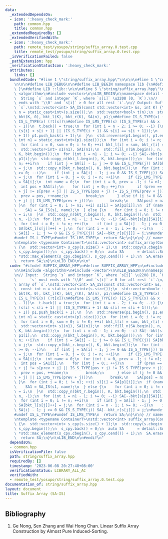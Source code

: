 ```yaml
---
data:
  _extendedDependsOn:
  - icon: ':heavy_check_mark:'
    path: common.hpp
    title: common.hpp
  _extendedRequiredBy: []
  _extendedVerifiedWith:
  - icon: ':heavy_check_mark:'
    path: remote_test/yosupo/string/suffix_array.0.test.cpp
    title: remote_test/yosupo/string/suffix_array.0.test.cpp
  _isVerificationFailed: false
  _pathExtension: hpp
  _verificationStatusIcon: ':heavy_check_mark:'
  attributes:
    links: []
  bundledCode: "#line 1 \"string/suffix_array.hpp\"\n\n\n\n#line 1 \"common.hpp\"\n\
    \n\n\n#define LIB_DEBUG\n\n#define LIB_BEGIN namespace lib {\n#define LIB_END\
    \ }\n#define LIB ::lib::\n\n\n#line 5 \"string/suffix_array.hpp\"\n\n#include\
    \ <algorithm>\n#include <vector>\n\nLIB_BEGIN\n\nnamespace detail {\n\n// Input:\
    \  String `s` and integer `K`, where `s[i]` \u2208 [0, `K`).\n//         `s` must\
    \ ends with '\\0' and `s[i]` > 0 for all rest `i`.\n// Output: Suffix array of\
    \ `s`.\nstd::vector<int> SA_IS(const std::vector<int> &s, int K) {\n  const int\
    \ n = static_cast<int>(s.size());\n  std::vector<bool> t(n);\n  std::vector<int>\
    \ bkt(K, 0), bkt_l(K), bkt_r(K), SA(n), p1;\n#define IS_S_TYPE(x) (t[x])\n#define\
    \ IS_L_TYPE(x) (!t[x])\n#define IS_LMS_TYPE(x) (IS_S_TYPE(x) && x != 0 && IS_L_TYPE(x\
    \ - 1))\n  t.back() = true;\n  for (int i = n - 2; i >= 0; --i) {\n    t[i] =\
    \ (s[i] < s[i + 1] || (IS_S_TYPE(i + 1) && s[i] == s[i + 1]));\n    if (IS_LMS_TYPE(i\
    \ + 1)) p1.push_back(i + 1);\n  }\n  std::reverse(p1.begin(), p1.end());\n  const\
    \ int n1 = static_cast<int>(p1.size());\n  for (int i = 0; i != n; ++i) ++bkt[s[i]];\n\
    \  for (int i = 0, sum = 0; i != K; ++i) bkt_l[i] = sum, bkt_r[i] = (sum += bkt[i]);\n\
    \  std::vector<int> s1(n1), SA1(n1);\n  std::fill_n(SA.begin(), n, -1);\n  std::copy_n(bkt_r.begin(),\
    \ K, bkt.begin());\n  for (int i = n1 - 1; i >= 0; --i) SA[--bkt[s[p1[i]]]] =\
    \ p1[i];\n  std::copy_n(bkt_l.begin(), K, bkt.begin());\n  for (int i = 0; i !=\
    \ n; ++i)\n    if (int j = SA[i] - 1; j >= 0 && IS_L_TYPE(j)) SA[bkt[s[j]]++]\
    \ = j;\n  std::copy_n(bkt_r.begin(), K, bkt.begin());\n  for (int i = n - 1; i\
    \ >= 0; --i)\n    if (int j = SA[i] - 1; j >= 0 && IS_S_TYPE(j)) SA[--bkt[s[j]]]\
    \ = j;\n  for (int i = 0, j = 0; i != n; ++i)\n    if (IS_LMS_TYPE(SA[i])) SA1[j++]\
    \ = SA[i];\n  int name = 0;\n  for (int i = 0, prev = -1; i != n1; ++i) {\n  \
    \  int pos = SA1[i];\n    for (int j = 0;; ++j)\n      if (prev == -1 || s[pos\
    \ + j] != s[prev + j] || IS_S_TYPE(pos + j) != IS_S_TYPE(prev + j)) {\n      \
    \  prev = pos, ++name;\n        break;\n      } else if (j != 0 && (IS_LMS_TYPE(pos\
    \ + j) || IS_LMS_TYPE(prev + j)))\n        break;\n    SA[pos] = name - 1;\n \
    \ }\n  for (int i = 0; i != n1; ++i) s1[i] = SA[p1[i]];\n  if (name != n1) {\n\
    \    SA1 = SA_IS(s1, name);\n  } else {\n    for (int i = 0; i != n1; ++i) SA1[s1[i]]\
    \ = i;\n  }\n  std::copy_n(bkt_r.begin(), K, bkt.begin());\n  std::fill_n(SA.begin(),\
    \ n, -1);\n  for (int i = n1 - 1; i >= 0; --i) SA[--bkt[s[p1[SA1[i]]]]] = p1[SA1[i]];\n\
    \  for (int i = 0; i != n; ++i)\n    if (int j = SA[i] - 1; j >= 0 && IS_L_TYPE(j))\
    \ SA[bkt_l[s[j]]++] = j;\n  for (int i = n - 1; i >= 0; --i)\n    if (int j =\
    \ SA[i] - 1; j >= 0 && IS_S_TYPE(j)) SA[--bkt_r[s[j]]] = j;\n#undef IS_S_TYPE\n\
    #undef IS_L_TYPE\n#undef IS_LMS_TYPE\n  return SA;\n}\n\n} // namespace detail\n\
    \ntemplate <typename ContainerT>\nstd::vector<int> suffix_array(ContainerT &&s)\
    \ {\n  std::vector<int> s_cpy(s.size() + 1);\n  std::copy(s.cbegin(), s.cend(),\
    \ s_cpy.begin());\n  s_cpy.back() = 0;\n  auto SA      = detail::SA_IS(s_cpy,\
    \ *std::max_element(s_cpy.cbegin(), s_cpy.cend()) + 1);\n  SA.erase(SA.begin());\n\
    \  return SA;\n}\n\nLIB_END\n\n\n"
  code: "#ifndef SUFFIX_ARRAY_HPP\n#define SUFFIX_ARRAY_HPP\n\n#include \"../common.hpp\"\
    \n\n#include <algorithm>\n#include <vector>\n\nLIB_BEGIN\n\nnamespace detail {\n\
    \n// Input:  String `s` and integer `K`, where `s[i]` \u2208 [0, `K`).\n//   \
    \      `s` must ends with '\\0' and `s[i]` > 0 for all rest `i`.\n// Output: Suffix\
    \ array of `s`.\nstd::vector<int> SA_IS(const std::vector<int> &s, int K) {\n\
    \  const int n = static_cast<int>(s.size());\n  std::vector<bool> t(n);\n  std::vector<int>\
    \ bkt(K, 0), bkt_l(K), bkt_r(K), SA(n), p1;\n#define IS_S_TYPE(x) (t[x])\n#define\
    \ IS_L_TYPE(x) (!t[x])\n#define IS_LMS_TYPE(x) (IS_S_TYPE(x) && x != 0 && IS_L_TYPE(x\
    \ - 1))\n  t.back() = true;\n  for (int i = n - 2; i >= 0; --i) {\n    t[i] =\
    \ (s[i] < s[i + 1] || (IS_S_TYPE(i + 1) && s[i] == s[i + 1]));\n    if (IS_LMS_TYPE(i\
    \ + 1)) p1.push_back(i + 1);\n  }\n  std::reverse(p1.begin(), p1.end());\n  const\
    \ int n1 = static_cast<int>(p1.size());\n  for (int i = 0; i != n; ++i) ++bkt[s[i]];\n\
    \  for (int i = 0, sum = 0; i != K; ++i) bkt_l[i] = sum, bkt_r[i] = (sum += bkt[i]);\n\
    \  std::vector<int> s1(n1), SA1(n1);\n  std::fill_n(SA.begin(), n, -1);\n  std::copy_n(bkt_r.begin(),\
    \ K, bkt.begin());\n  for (int i = n1 - 1; i >= 0; --i) SA[--bkt[s[p1[i]]]] =\
    \ p1[i];\n  std::copy_n(bkt_l.begin(), K, bkt.begin());\n  for (int i = 0; i !=\
    \ n; ++i)\n    if (int j = SA[i] - 1; j >= 0 && IS_L_TYPE(j)) SA[bkt[s[j]]++]\
    \ = j;\n  std::copy_n(bkt_r.begin(), K, bkt.begin());\n  for (int i = n - 1; i\
    \ >= 0; --i)\n    if (int j = SA[i] - 1; j >= 0 && IS_S_TYPE(j)) SA[--bkt[s[j]]]\
    \ = j;\n  for (int i = 0, j = 0; i != n; ++i)\n    if (IS_LMS_TYPE(SA[i])) SA1[j++]\
    \ = SA[i];\n  int name = 0;\n  for (int i = 0, prev = -1; i != n1; ++i) {\n  \
    \  int pos = SA1[i];\n    for (int j = 0;; ++j)\n      if (prev == -1 || s[pos\
    \ + j] != s[prev + j] || IS_S_TYPE(pos + j) != IS_S_TYPE(prev + j)) {\n      \
    \  prev = pos, ++name;\n        break;\n      } else if (j != 0 && (IS_LMS_TYPE(pos\
    \ + j) || IS_LMS_TYPE(prev + j)))\n        break;\n    SA[pos] = name - 1;\n \
    \ }\n  for (int i = 0; i != n1; ++i) s1[i] = SA[p1[i]];\n  if (name != n1) {\n\
    \    SA1 = SA_IS(s1, name);\n  } else {\n    for (int i = 0; i != n1; ++i) SA1[s1[i]]\
    \ = i;\n  }\n  std::copy_n(bkt_r.begin(), K, bkt.begin());\n  std::fill_n(SA.begin(),\
    \ n, -1);\n  for (int i = n1 - 1; i >= 0; --i) SA[--bkt[s[p1[SA1[i]]]]] = p1[SA1[i]];\n\
    \  for (int i = 0; i != n; ++i)\n    if (int j = SA[i] - 1; j >= 0 && IS_L_TYPE(j))\
    \ SA[bkt_l[s[j]]++] = j;\n  for (int i = n - 1; i >= 0; --i)\n    if (int j =\
    \ SA[i] - 1; j >= 0 && IS_S_TYPE(j)) SA[--bkt_r[s[j]]] = j;\n#undef IS_S_TYPE\n\
    #undef IS_L_TYPE\n#undef IS_LMS_TYPE\n  return SA;\n}\n\n} // namespace detail\n\
    \ntemplate <typename ContainerT>\nstd::vector<int> suffix_array(ContainerT &&s)\
    \ {\n  std::vector<int> s_cpy(s.size() + 1);\n  std::copy(s.cbegin(), s.cend(),\
    \ s_cpy.begin());\n  s_cpy.back() = 0;\n  auto SA      = detail::SA_IS(s_cpy,\
    \ *std::max_element(s_cpy.cbegin(), s_cpy.cend()) + 1);\n  SA.erase(SA.begin());\n\
    \  return SA;\n}\n\nLIB_END\n\n#endif\n"
  dependsOn:
  - common.hpp
  isVerificationFile: false
  path: string/suffix_array.hpp
  requiredBy: []
  timestamp: '2023-06-08 20:27:48+08:00'
  verificationStatus: LIBRARY_ALL_AC
  verifiedWith:
  - remote_test/yosupo/string/suffix_array.0.test.cpp
documentation_of: string/suffix_array.hpp
layout: document
title: Suffix Array (SA-IS)
---
```


## Bibliography

1. Ge Nong, Sen Zhang and Wai Hong Chan. Linear Suffix Array Construction by Almost Pure Induced-Sorting.
